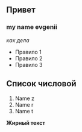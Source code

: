 ## Привет
### my name evgenii
*как дела*
* Правило 1
* Правило 2
* Правило 3
## Список числовой
1. Name z
1. Name r
1. Name t 

**Жирный текст**
